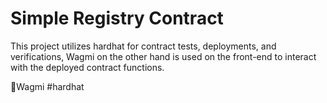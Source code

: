 # Simple Registry Contract

This project utilizes hardhat for contract tests, deployments, and verifications, Wagmi on the other hand is used on the front-end to interact with the deployed contract functions.

🚀Wagmi #hardhat
